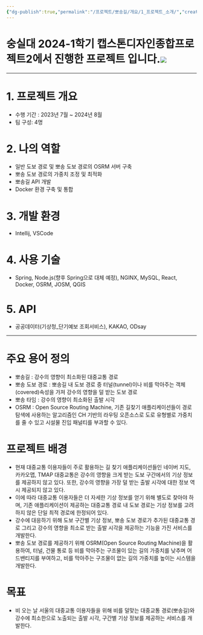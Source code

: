 ```yaml
---
{"dg-publish":true,"permalink":"/프로젝트/뽀송길/개요/1_프로젝트_소개/","created":"2024-09-10T20:16:22.541+09:00"}
---
```


# 숭실대 2024-1학기 캡스톤디자인종합프로젝트2에서 진행한 프로젝트 입니다.![](https://i.imgur.com/BOiiyVS.jpeg)
___
# 1. 프로젝트 개요
- 수행 기간 : 2023년 7월 ~ 2024년 8월
- 팀 구성: 4명
# 2. 나의 역할
- 일반 도보 경로 및 뽀송 도보 경로의 OSRM 서버 구축
- 뽀송 도보 경로의 가중치 조정 및 최적화
- 뽀송길 API 개발
- Docker 환경 구축 및 통합
# 3. 개발 환경
- Intellij, VSCode
# 4. 사용 기술
- Spring, Node.js(향후 Spring으로 대체 예정), NGINX, MySQL, React, Docker, OSRM, JOSM, QGIS
# 5. API
- 공공데이터(기상청_단기예보 조회서비스), KAKAO, ODsay
---
# 주요 용어 정의
- 뽀송길 : 강수의 영향이 최소화된 대중교통 경로
- 뽀송 도보 경로 : 뽀송길 내 도보 경로 중 터널(tunnel)이나 비를 막아주는 객체(covered)속성을 가져 강수의 영향을 덜 받는 도보 경로
- 뽀송 타임 : 강수의 영향이 최소화된 출발 시각
- OSRM : Open Source Routing Machine, 기존 길찾기 애플리케이션들이 경로 탐색에 사용하는 알고리즘인 CH 기반의 라우팅 오픈소스로 도로 유형별로 가중치를 줄 수 있고 시설물 진입 패널티를 부과할 수 있다.
# 프로젝트 배경
- 현재 대중교통 이용자들이 주로 활용하는 길 찾기 애플리케이션들인 네이버 지도, 카카오맵, TMAP 대중교통은 강수의 영향을 크게 받는 도보 구간에서의 기상 정보를 제공하지 않고 있다. 또한, 강수의 영향을 가장 덜 받는 출발 시각에 대한 정보 역시 제공되지 않고 있다.
- 이에 따라 대중교통 이용자들은 더 자세한 기상 정보를 얻기 위해 별도로 찾아야 하며, 기존 애플리케이션이 제공하는 대중교통 경로 내 도보 경로는 기상 정보를 고려하지 않은 단일 최적 경로에 한정되어 있다.
- 강수에 대응하기 위해 도보 구간별 기상 정보, 뽀송 도보 경로가 추가된 대중교통 경로 그리고 강수의 영향을 최소로 받는 출발 시각을 제공하는 기능을 가진 서비스를 개발한다.
- 뽀송 도보 경로를 제공하기 위해 OSRM(Open Source Routing Machine)을 활용하여, 터널, 건물 통로 등 비를 막아주는 구조물이 있는 길의 가중치를 낮추며 어드밴티지를 부여하고, 비를 막아주는 구조물이 없는 길의 가중치를 높이는 시스템을 개발한다.
# 목표
- 비 오는 날 서울의 대중교통 이용자들을 위해 비를 덜맞는 대중교통 경로(뽀송길)와 강수에 최소한으로 노출되는 출발 시각, 구간별 기상 정보를 제공하는 서비스를 개발한다.
